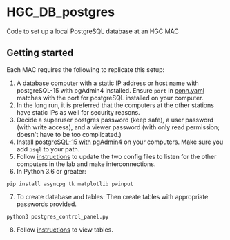 # HGC_DB_postgres
 Code to set up a local PostgreSQL database at an HGC MAC

 ## Getting started

Each MAC requires the following to replicate this setup:
1. A database computer with a static IP address or host name with postgreSQL-15 with pgAdmin4 installed. Ensure ```port``` in [conn.yaml](https://github.com/murthysindhu/HGC_DB_postgres/blob/main/dbase_info/conn.yaml#L2) matches with the port for postgreSQL installed on your computer.
2. In the long run, it is preferred that the computers at the other stations have static IPs as well for security reasons.
3. Decide a superuser postgres password (keep safe), a user password (with write access), and a viewer password (with only read permission; doesn't have to be too complicated.)
4. Install [postgreSQL-15 with pgAdmin4](https://www.postgresql.org/download/) on your computers. Make sure you add ```psql``` to your path.
5. Follow [instructions](https://github.com/murthysindhu/HGC_DB_postgres/tree/main/documentation#1-database-interconnection-one-time-setup) to update the two config files to listen for the other computers in the lab and make interconnections.
6. In Python 3.6 or greater:
```
pip install asyncpg tk matplotlib pwinput
```
7. To create database and tables: Then create tables with appropriate passwords provided.
```
python3 postgres_control_panel.py
```
8. Follow [instructions](https://github.com/murthysindhu/HGC_DB_postgres/tree/main/documentation#2-view-tables-with-pgadmin4) to view tables.